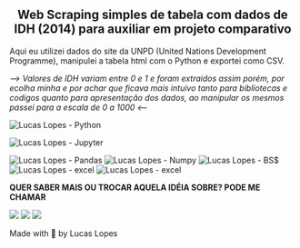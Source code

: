 <h2 align="center"> Web Scraping simples de tabela com dados de IDH (2014) para auxiliar em projeto comparativo </h2> 

Aqui eu utilizei dados do site da UNPD (United Nations Development Programme), manipulei a tabela html com o Python e exportei como CSV.

<i>  --> Valores de IDH variam entre 0 e 1 e foram extraidos assim porém, por ecolha minha e por achar que ficava mais intuivo tanto para bibliotecas e codigos quanto para apresentação dos dados, ao manipular os mesmos passei para a escala de 0 a 1000 <-- </i>

![Lucas Lopes - Python](https://img.shields.io/badge/Python-3776AB?style=for-the-badge&logo=python&logoColor=white)

![Lucas Lopes - Jupyter](https://img.shields.io/badge/Jupyter-black?style=for-the-badge&logo=Jupyter)

![Lucas Lopes - Pandas](https://img.shields.io/badge/-Pandas-9cf?style=for-the-badge&logo=Pandas)
![Lucas Lopes - Numpy](https://img.shields.io/badge/-Numpy-blue?style=for-the-badge&logo=Numpy)
![Lucas Lopes - BS$](https://img.shields.io/badge/-BeautifulSoap-black?style=for-the-badge&logo=BeautifulSoap)
![Lucas Lopes - excel](https://img.shields.io/badge/-Excel-green?style=for-the-badge&logo=Excel)
![Lucas Lopes - excel](https://img.shields.io/badge/-CSV-black?style=for-the-badge&logo=CSV)
  
<b> QUER SABER MAIS OU TROCAR AQUELA IDÉIA SOBRE? PODE ME CHAMAR </b>

<a href="https://www.linkedin.com/in/lucas-lopes-br/" alt="linkedin" target="_blank"><img src="https://img.shields.io/badge/LinkedIn-%230077B5.svg?&style=flat-square&logo=linkedin&logoColor=white"></a> 
<a href="https://wa.me/5532998342365" alt="WhatsApp" target="_blank"><img src="https://img.shields.io/badge/-WhatsApp-25d366?style=flat-square&labelColor=25d366&logo=whatsapp&logoColor=white&link=https://wa.me/5584981430120"/></a>
<a href="mailto:lucas.aguiarlopes26@gmail.com" alt="gmail" target="_blank"><img src="https://img.shields.io/badge/-Gmail-FF0000?style=flat-square&labelColor=FF0000&logo=gmail&logoColor=white&link=mailto:tassiofernandescosta@gmail.com" /></a>

Made with 💖 by Lucas Lopes
